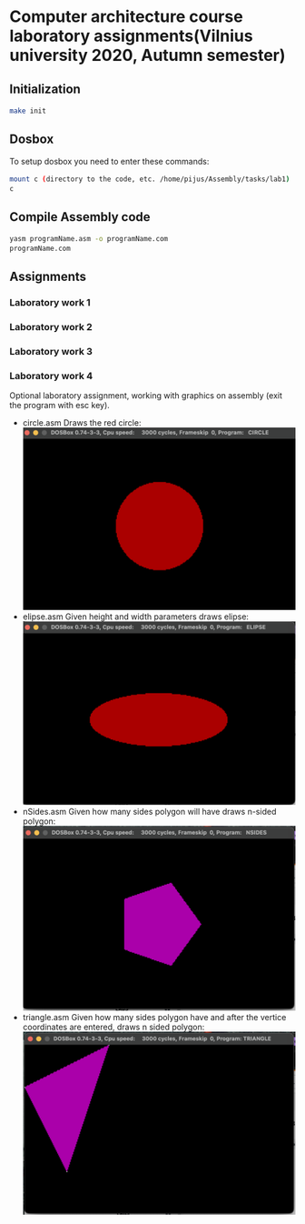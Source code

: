 # Computer architecture course laboratory assignments(Vilnius university 2020, Autumn semester)

## Initialization
```bash
make init
```
## Dosbox
To setup dosbox you need to enter these commands:
```bash
mount c (directory to the code, etc. /home/pijus/Assembly/tasks/lab1)
c
```
## Compile Assembly code
```bash
yasm programName.asm -o programName.com
programName.com
```
## Assignments

### Laboratory work 1

### Laboratory work 2

### Laboratory work 3

### Laboratory work 4
Optional laboratory assignment, working with graphics on assembly (exit the program with esc key).

- circle.asm
Draws the red circle:
![Circle](/images/Circle.png)
- elipse.asm
Given height and width parameters draws elipse:
![Ellipse](/images/Ellipse.png)
- nSides.asm
Given how many sides polygon will have draws n-sided polygon:
![NSides](/images/Nsides.png)
- triangle.asm
Given how many sides polygon have and after the vertice coordinates are entered, draws n sided polygon:
![Triangle](/images/Triangle.png)